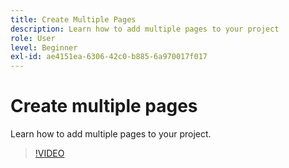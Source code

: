 ```yaml
---
title: Create Multiple Pages
description: Learn how to add multiple pages to your project
role: User
level: Beginner
exl-id: ae4151ea-6306-42c0-b885-6a970017f017
---
```

# Create multiple pages

Learn how to add multiple pages to your project.

>[!VIDEO](https://video.tv.adobe.com/v/3420215?quality=12&learn=on&hidetitle=true)
